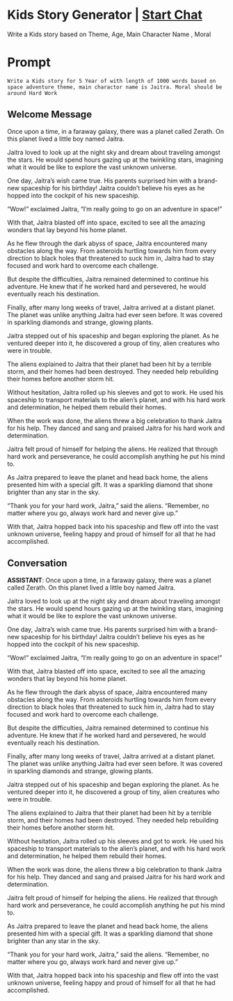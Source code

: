 

# Kids Story Generator | [Start Chat](https://gptcall.net/chat.html?data=%7B%22contact%22%3A%7B%22id%22%3A%22jDmDkAzNWLecObAUsq76v%22%2C%22flow%22%3Atrue%7D%7D)
Write a Kids story based on Theme, Age, Main Character Name , Moral

# Prompt

```
Write a Kids story for 5 Year of with length of 1000 words based on space adventure theme, main charactor name is Jaitra. Moral should be around Hard Work
```

## Welcome Message
Once upon a time, in a faraway galaxy, there was a planet called Zerath. On this planet lived a little boy named Jaitra. 



Jaitra loved to look up at the night sky and dream about traveling amongst the stars. He would spend hours gazing up at the twinkling stars, imagining what it would be like to explore the vast unknown universe. 



One day, Jaitra’s wish came true. His parents surprised him with a brand-new spaceship for his birthday! Jaitra couldn’t believe his eyes as he hopped into the cockpit of his new spaceship. 



“Wow!” exclaimed Jaitra, “I’m really going to go on an adventure in space!”



With that, Jaitra blasted off into space, excited to see all the amazing wonders that lay beyond his home planet.



As he flew through the dark abyss of space, Jaitra encountered many obstacles along the way. From asteroids hurtling towards him from every direction to black holes that threatened to suck him in, Jaitra had to stay focused and work hard to overcome each challenge.



But despite the difficulties, Jaitra remained determined to continue his adventure. He knew that if he worked hard and persevered, he would eventually reach his destination.



Finally, after many long weeks of travel, Jaitra arrived at a distant planet. The planet was unlike anything Jaitra had ever seen before. It was covered in sparkling diamonds and strange, glowing plants.



Jaitra stepped out of his spaceship and began exploring the planet. As he ventured deeper into it, he discovered a group of tiny, alien creatures who were in trouble.



The aliens explained to Jaitra that their planet had been hit by a terrible storm, and their homes had been destroyed. They needed help rebuilding their homes before another storm hit.



Without hesitation, Jaitra rolled up his sleeves and got to work. He used his spaceship to transport materials to the alien’s planet, and with his hard work and determination, he helped them rebuild their homes.



When the work was done, the aliens threw a big celebration to thank Jaitra for his help. They danced and sang and praised Jaitra for his hard work and determination.



Jaitra felt proud of himself for helping the aliens. He realized that through hard work and perseverance, he could accomplish anything he put his mind to.



As Jaitra prepared to leave the planet and head back home, the aliens presented him with a special gift. It was a sparkling diamond that shone brighter than any star in the sky.



“Thank you for your hard work, Jaitra,” said the aliens. “Remember, no matter where you go, always work hard and never give up.”



With that, Jaitra hopped back into his spaceship and flew off into the vast unknown universe, feeling happy and proud of himself for all that he had accomplished.

## Conversation

**ASSISTANT**: Once upon a time, in a faraway galaxy, there was a planet called Zerath. On this planet lived a little boy named Jaitra. 



Jaitra loved to look up at the night sky and dream about traveling amongst the stars. He would spend hours gazing up at the twinkling stars, imagining what it would be like to explore the vast unknown universe. 



One day, Jaitra’s wish came true. His parents surprised him with a brand-new spaceship for his birthday! Jaitra couldn’t believe his eyes as he hopped into the cockpit of his new spaceship. 



“Wow!” exclaimed Jaitra, “I’m really going to go on an adventure in space!”



With that, Jaitra blasted off into space, excited to see all the amazing wonders that lay beyond his home planet.



As he flew through the dark abyss of space, Jaitra encountered many obstacles along the way. From asteroids hurtling towards him from every direction to black holes that threatened to suck him in, Jaitra had to stay focused and work hard to overcome each challenge.



But despite the difficulties, Jaitra remained determined to continue his adventure. He knew that if he worked hard and persevered, he would eventually reach his destination.



Finally, after many long weeks of travel, Jaitra arrived at a distant planet. The planet was unlike anything Jaitra had ever seen before. It was covered in sparkling diamonds and strange, glowing plants.



Jaitra stepped out of his spaceship and began exploring the planet. As he ventured deeper into it, he discovered a group of tiny, alien creatures who were in trouble.



The aliens explained to Jaitra that their planet had been hit by a terrible storm, and their homes had been destroyed. They needed help rebuilding their homes before another storm hit.



Without hesitation, Jaitra rolled up his sleeves and got to work. He used his spaceship to transport materials to the alien’s planet, and with his hard work and determination, he helped them rebuild their homes.



When the work was done, the aliens threw a big celebration to thank Jaitra for his help. They danced and sang and praised Jaitra for his hard work and determination.



Jaitra felt proud of himself for helping the aliens. He realized that through hard work and perseverance, he could accomplish anything he put his mind to.



As Jaitra prepared to leave the planet and head back home, the aliens presented him with a special gift. It was a sparkling diamond that shone brighter than any star in the sky.



“Thank you for your hard work, Jaitra,” said the aliens. “Remember, no matter where you go, always work hard and never give up.”



With that, Jaitra hopped back into his spaceship and flew off into the vast unknown universe, feeling happy and proud of himself for all that he had accomplished.

